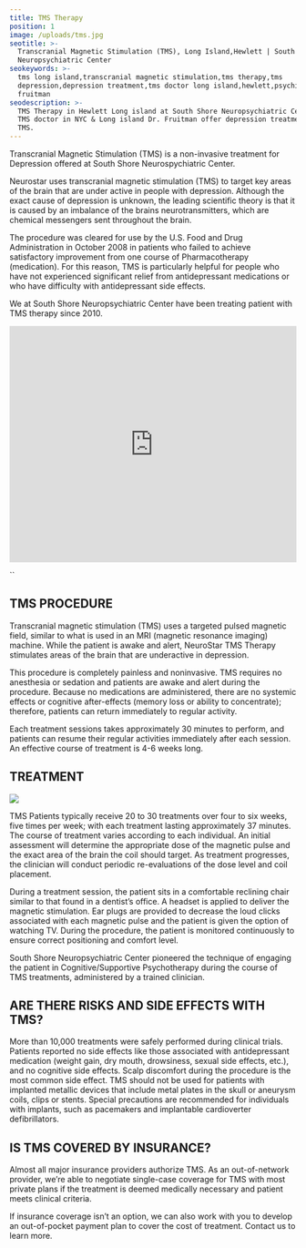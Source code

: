 ```yaml
---
title: TMS Therapy
position: 1
image: /uploads/tms.jpg
seotitle: >-
  Transcranial Magnetic Stimulation (TMS), Long Island,Hewlett | South Shore
  Neuropsychiatric Center
seokeywords: >-
  tms long island,transcranial magnetic stimulation,tms therapy,tms
  depression,depression treatment,tms doctor long island,hewlett,psychiatrist,dr
  fruitman
seodescription: >-
  TMS Therapy in Hewlett Long island at South Shore Neuropsychiatric Center. Top
  TMS doctor in NYC & Long island Dr. Fruitman offer depression treatment with
  TMS.
---
```

Transcranial Magnetic Stimulation (TMS) is a non-invasive treatment for Depression offered at South Shore Neurospychiatric Center.

Neurostar uses transcranial magnetic stimulation (TMS) to target key areas of the brain that are under active in people with depression. Although the exact cause of depression is unknown, the leading scientific theory is that it is caused by an imbalance of the brains neurotransmitters, which are chemical messengers sent throughout the brain. 

The procedure was cleared for use by the U.S. Food and Drug Administration in October 2008 in patients who failed to achieve satisfactory improvement from one course of Pharmacotherapy (medication). For this reason, TMS is particularly helpful for people who have not experienced significant relief from antidepressant medications or who have difficulty with antidepressant side effects.

We at South Shore Neuropsychiatric Center have been treating patient with TMS therapy since 2010.

<iframe width="100%" height="415" src="https://youtu.be/embed/Vu6TcSMca2w" frameborder="0" allow="accelerometer; autoplay; encrypted-media; gyroscope; picture-in-picture" allowfullscreen></iframe>

``

## TMS PROCEDURE

Transcranial magnetic stimulation (TMS) uses a targeted pulsed magnetic field, similar to what is used in an MRI (magnetic resonance imaging) machine. While the patient is awake and alert, NeuroStar TMS Therapy stimulates areas of the brain that are underactive in depression.

This procedure is completely painless and noninvasive. TMS requires no anesthesia or sedation and patients are awake and alert during the procedure. Because no medications are administered, there are no systemic effects or cognitive after-effects (memory loss or ability to concentrate); therefore, patients can return immediately to regular activity.

Each treatment sessions takes approximately 30 minutes to perform, and patients can resume their regular activities immediately after each session. An effective course of treatment is 4-6 weeks long.

## TREATMENT

![](/uploads/innovative-depression-treatment-tms.jpg)

TMS Patients typically receive 20 to 30 treatments over four to six weeks, five times per week; with each treatment lasting approximately 37 minutes. The course of treatment varies according to each individual. An initial assessment will determine the appropriate dose of the magnetic pulse and the exact area of the brain the coil should target. As treatment progresses, the clinician will conduct periodic re-evaluations of the dose level and coil placement.

During a treatment session, the patient sits in a comfortable reclining chair similar to that found in a dentist’s office. A headset is applied to deliver the magnetic stimulation. Ear plugs are provided to decrease the loud clicks associated with each magnetic pulse and the patient is given the option of watching TV. During the procedure, the patient is monitored continuously to ensure correct positioning and comfort level.

South Shore Neuropsychiatric Center pioneered the technique of engaging the patient in Cognitive/Supportive Psychotherapy during the course of TMS treatments, administered by a trained clinician.

## ARE THERE RISKS AND SIDE EFFECTS WITH TMS?

More than 10,000 treatments were safely performed during clinical trials. Patients reported no side effects like those associated with antidepressant medication (weight gain, dry mouth, drowsiness, sexual side effects, etc.), and no cognitive side effects. Scalp discomfort during the procedure is the most common side effect. TMS should not be used for patients with implanted metallic devices that include metal plates in the skull or aneurysm coils, clips or stents. Special precautions are recommended for individuals with implants, such as pacemakers and implantable cardioverter defibrillators.

## IS TMS COVERED BY INSURANCE?

Almost all major insurance providers authorize TMS. As an out-of-network provider, we’re able to negotiate single-case coverage for TMS with most private plans if the treatment is deemed medically necessary and patient meets clinical criteria. 

If insurance coverage isn’t an option, we can also work with you to develop an out-of-pocket payment plan to cover the cost of treatment. Contact us to learn more.
